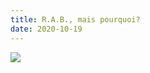```yaml
---
title: R.A.B., mais pourquoi?
date: 2020-10-19
--- 
```



![](https://cdn.pixabay.com/photo/2015/05/21/13/45/radio-777219_960_720.jpg)